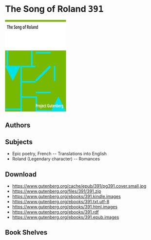 # The Song of Roland <kbd>391</kbd>

![](./cover.medium.jpg "")

## Authors



## Subjects


 - Epic poetry, French -- Translations into English
 - Roland (Legendary character) -- Romances

## Download


 - https://www.gutenberg.org/cache/epub/391/pg391.cover.small.jpg
 - https://www.gutenberg.org/files/391/391.zip
 - https://www.gutenberg.org/ebooks/391.kindle.images
 - https://www.gutenberg.org/ebooks/391.txt.utf-8
 - https://www.gutenberg.org/ebooks/391.html.images
 - https://www.gutenberg.org/ebooks/391.rdf
 - https://www.gutenberg.org/ebooks/391.epub.images

## Book Shelves


